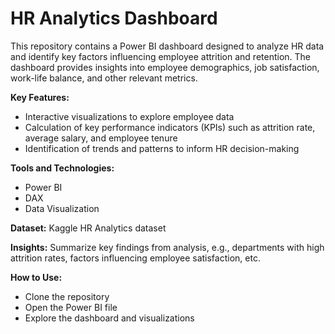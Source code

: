# HR Analytics Dashboard
This repository contains a Power BI dashboard designed to analyze HR data and identify key factors influencing employee attrition and retention. The dashboard provides insights into employee demographics, job satisfaction, work-life balance, and other relevant metrics.

**Key Features:**

- Interactive visualizations to explore employee data
- Calculation of key performance indicators (KPIs) such as attrition rate, average salary, and employee tenure
- Identification of trends and patterns to inform HR decision-making

**Tools and Technologies:**

- Power BI
- DAX
- Data Visualization

**Dataset:**
Kaggle HR Analytics dataset 

**Insights:**
Summarize key findings from analysis, e.g., departments with high attrition rates, factors influencing employee satisfaction, etc.

**How to Use:**

- Clone the repository
- Open the Power BI file
- Explore the dashboard and visualizations
